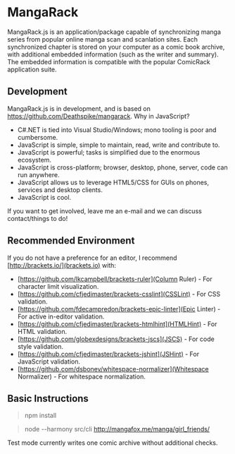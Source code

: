 # MangaRack

MangaRack.js is an application/package capable of synchronizing manga series from popular online manga scan and scanlation sites. Each synchronized chapter is stored on your computer as a comic book archive, with additional embedded information (such as the writer and summary). The embedded information is compatible with the popular ComicRack application suite.

## Development

MangaRack.js is in development, and is based on https://github.com/Deathspike/mangarack. Why in JavaScript?

* C#.NET is tied into Visual Studio/Windows; mono tooling is poor and cumbersome.
* JavaScript is simple, simple to maintain, read, write and contribute to.
* JavaScript is powerful; tasks is simplified due to the enormous ecosystem.
* JavaScript is cross-platform; browser, desktop, phone, server, code can run anywhere.
* JavaScript allows us to leverage HTML5/CSS for GUIs on phones, services and desktop clients.
* JavaScript is cool.

If you want to get involved, leave me an e-mail and we can discuss contact/things to do!

## Recommended Environment

If you do not have a preference for an editor, I recommend [http://brackets.io/](brackets.io) with:

* [https://github.com/lkcampbell/brackets-ruler](Column Ruler) - For character limit visualization.
* [https://github.com/cfjedimaster/brackets-csslint](CSSLint) - For CSS validation.
* [https://github.com/fdecampredon/brackets-epic-linter](Epic Linter) - For active in-editor validation.
* [https://github.com/cfjedimaster/brackets-htmlhint](HTMLHint) - For HTML validation.
* [https://github.com/globexdesigns/brackets-jscs](JSCS) - For code style validation.
* [https://github.com/cfjedimaster/brackets-jshint](JSHint) - For JavaScript validation.
* [https://github.com/dsbonev/whitespace-normalizer](Whitespace Normalizer) - For whitespace normalization.

## Basic Instructions

> npm install

> node --harmony src/cli http://mangafox.me/manga/girl_friends/

Test mode currently writes one comic archive without additional checks.

